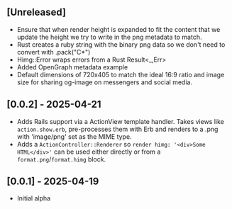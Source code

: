 ## [Unreleased]

- Ensure that when render height is expanded to fit the content that we update
  the height we try to write in the png metadata to match.
- Rust creates a ruby string with the binary png data so we don't need to convert with .pack("C*")
- Himg::Error wraps errors from a Rust Result<_,Err>
- Added OpenGraph metadata example
- Default dimensions of 720x405 to match the ideal 16:9 ratio and image size
  for sharing og-image on messengers and social media.

## [0.0.2] - 2025-04-21

- Adds Rails support via a ActionView template handler.
  Takes views like `action.show.erb`, pre-processes them with Erb and renders
  to a .png with 'image/png' set as the MIME type.
- Adds a `ActionController::Renderer` so `render himg: '<div>Some HTML</div>'`
  can be used either directly or from a `format.png`/`format.himg` block.

## [0.0.1] - 2025-04-19

- Initial alpha

